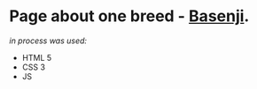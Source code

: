 # Page about one breed - [Basenji](https://elster-qa.github.io/Basenji/).
*in process was used:*
* HTML 5
* CSS 3
* JS
